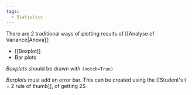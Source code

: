 ```yaml
---
tags:
  - Statistics
---
```

There are 2 traditional ways of plotting results of [[Analyse of Variance|Anova]]:
- [[Boxplot]]
- Bar plots

*Boxplots* should be drawn with `(notch=True)`

*Barplots* must add an error bar. This can be created using the [[Student's t = 2 rule of thumb]], of getting 2S